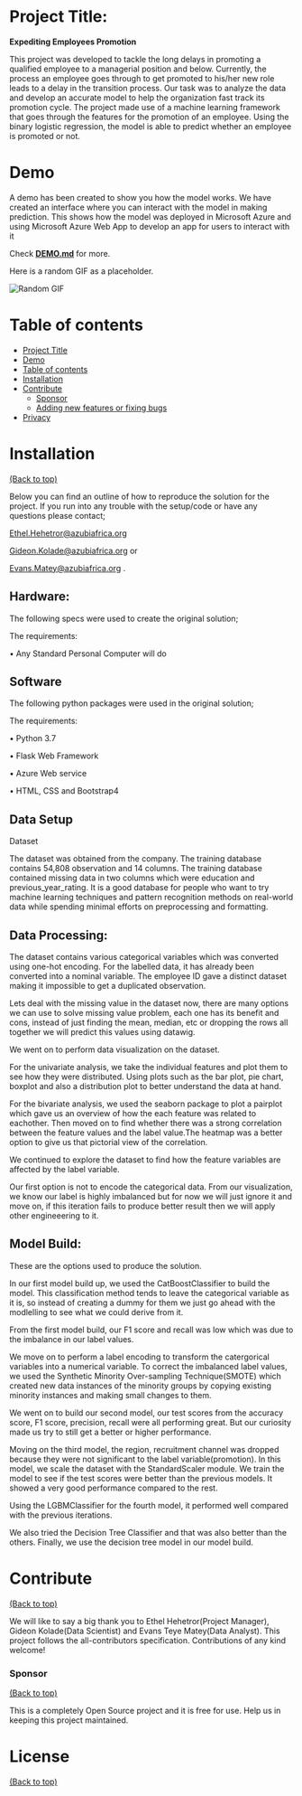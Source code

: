# Project Title:
**Expediting Employees Promotion**

This project was developed to tackle the long delays in promoting a qualified employee to a managerial position and below. 
Currently, the process an employee goes through to get promoted to his/her new role leads to a delay in the transition process. 
Our task was to analyze the data and develop an accurate model to help the organization fast track its promotion cycle. 
The project made use of a machine learning framework that goes through the features for the promotion of an employee. 
Using the binary logistic regression, the model is able to predict whether an employee is promoted or not.


# Demo

A demo has been created to show you how the model works.
We have created an interface where you can interact with the model in making prediction.
This shows how the model was deployed in Microsoft Azure and using Microsoft Azure Web App to develop an app for users to interact with it

Check [**DEMO.md**](https://web.microsoftstream.com/video/8cfd4696-fab0-4fd9-beb1-3a79426de16) for more.

Here is a random GIF as a placeholder.

![Random GIF](https://media.giphy.com/media/L2r3WglNffC25Zem0P/giphy.gif) 

# Table of contents

- [Project Title](#project-title)
- [Demo](#demo)
- [Table of contents](#table-of-contents)
- [Installation](#installation)
- [Contribute](#contribute)
    - [Sponsor](#sponsor)
    - [Adding new features or fixing bugs](#adding-new-features-or-fixing-bugs)
- [Privacy](#privacy)

# Installation
[(Back to top)](#table-of-contents)

Below you can find an outline of how to reproduce the solution for the project.
If you run into any trouble with the setup/code or have any questions please contact;

Ethel.Hehetror@azubiafrica.org 

Gideon.Kolade@azubiafrica.org or

Evans.Matey@azubiafrica.org .

## Hardware: 
The following specs were used to create the original solution;

The requirements:

•	Any Standard Personal Computer will do 

## Software 
The following python packages were used in the original solution; 

The requirements:

•	Python 3.7

•	Flask Web Framework

•	Azure Web service

•	HTML, CSS and Bootstrap4

## Data Setup

Dataset

The dataset was obtained from the company. 
The training database contains 54,808 observation and 14 columns. 
The training database contained missing data in two columns which were education and previous_year_rating. 
It is a good database for people who want to try machine learning techniques and pattern recognition methods on real-world data while spending minimal efforts on preprocessing and formatting.


## Data Processing:
The dataset contains various categorical variables which was converted using one-hot encoding. For the labelled data, it has already been converted into a nominal variable.
The employee ID gave a distinct dataset making it impossible to get a duplicated observation. 

Lets deal with the missing value in the dataset now, there are many options we can use to solve missing value problem, each one has its benefit and cons, instead of just finding the mean, median, etc or dropping the rows all together we will predict this values using datawig.

We went on to perform data visualization on the dataset.

For the univariate analysis, we take the individual features and plot them to see how they were distributed.
Using plots such as the bar plot, pie chart, boxplot and also a distribution plot to better understand the data at hand.

For the bivariate analysis, we used the seaborn package to plot a pairplot which gave us an overview of how the each feature was related to eachother. Then moved on to find whether there was a strong correlation between the feature values and the label value.The heatmap was a better option to give us that pictorial view of the correlation.

We continued to explore the dataset to find how the feature variables are affected by the label variable.

Our first option is not to encode the categorical data. From our visualization, we know our label is highly imbalanced but for now we will just ignore it and move on, if this iteration fails to produce better result then we will apply other engineeering to it.

## Model Build:
These are the options used to produce the solution.

In our first model build up, we used the CatBoostClassifier to build the model. This classification method tends to leave the categorical variable as it is, so instead of creating a dummy for them we just go ahead with the modlelling to see what we could derive from it.

From the first model build, our F1 score and recall was low which was due to the imbalance in our label values.

We move on to perform a label encoding to transform the catergorical variables into a numerical variable.
To correct the imbalanced label values, we used the Synthetic Minority Over-sampling Technique(SMOTE) which created new data instances of the minority groups by copying existing minority instances and making small changes to them.

We went on to build our second model, our test scores from the accuracy score, F1 score, precision, recall were all performing great.
But our curiosity made us try to still get a better or higher performance.

Moving on the third model, the region, recruitment channel was dropped because they were not significant to the label variable(promotion).
In this model, we scale the dataset with the StandardScaler module. We train the model to see if the test scores were better than the previous models. It showed a very good performance compared to the rest.

Using the LGBMClassifier for the fourth model, it performed well compared with the previous iterations.

We also tried the Decision Tree Classifier and that was also better than the others.
Finally, we use the decision tree model in our model build.    


# Contribute
[(Back to top)](#table-of-contents)

We will like to say a big thank you to Ethel Hehetror(Project Manager), Gideon Kolade(Data Scientist) and Evans Teye Matey(Data Analyst).
This project follows the all-contributors specification. 
Contributions of any kind welcome!

<!-- This is where you can let people know how they can **contribute** to your project. Some of the ways are given below.

Also this shows how you can add subsections within a section. -->

### Sponsor
[(Back to top)](#table-of-contents)

This is a completely Open Source project and it is free for use.
Help us in keeping this project maintained.


# License
[(Back to top)](#table-of-contents)






